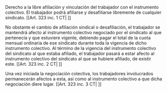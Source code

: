 Derecho a la libre afiliación y vinculación del trabajador con el instrumento colectivo. El trabajador podrá afiliarse y desafiliarse libremente de cualquier sindicato. [[Art. 323 inc. 1 CT| ]]

No obstante el cambio de afiliación sindical o desafiliación, el trabajador se mantendrá afecto al instrumento colectivo negociado por el sindicato al que pertenecía y que estuviere vigente, debiendo pagar el total de la cuota mensual ordinaria de ese sindicato durante toda la vigencia de dicho instrumento colectivo. Al término de la vigencia del instrumento colectivo del sindicato al que estaba afiliado, el trabajador pasará a estar afecto al instrumento colectivo del sindicato al que se hubiere afiliado, de existir este. [[Art. 323 inc. 2 CT| ]]

Una vez iniciada la negociación colectiva, los trabajadores involucrados permanecerán afectos a esta, así como al instrumento colectivo a que dicha negociación diere lugar. [[Art. 323 inc. 3 CT| ]]